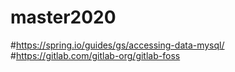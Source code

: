 # master2020

#https://spring.io/guides/gs/accessing-data-mysql/
#https://gitlab.com/gitlab-org/gitlab-foss
